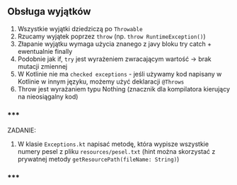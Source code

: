 ## Obsługa wyjątków
1. Wszystkie wyjątki dziedziczą po `Throwable`
2. Rzucamy wyjątek poprzez `throw` (np. `throw RuntimeException()`)
3. Złapanie wyjątku wymaga użycia znanego z javy bloku try catch + ewentualnie finally
4. Podobnie jak if, `try` jest wyrażeniem zwracającym wartość -> brak mutacji zmiennej
5. W Kotlinie nie ma `checked exceptions` - jeśli używamy kod napisany w Kotlinie w innym języku, możemy użyć deklaracji `@Throws`
6. Throw jest wyrażaniem typu Nothing (znacznik dla kompilatora kierujący na nieosiągalny kod)

### ***
ZADANIE:
1. W klasie `Exceptions.kt` napisać metodę, która wypisze wszystkie numery pesel z pliku `resources/pesel.txt` (hint można skorzystać z prywatnej metody `getResourcePath(fileName: String)`)
### ***
